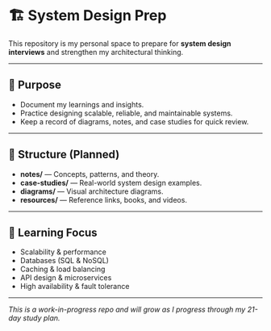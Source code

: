 # 🏗️ System Design Prep

This repository is my personal space to prepare for **system design interviews** and strengthen my architectural thinking.

---

## 📌 Purpose
- Document my learnings and insights.
- Practice designing scalable, reliable, and maintainable systems.
- Keep a record of diagrams, notes, and case studies for quick review.

---

## 📂 Structure (Planned)
- **notes/** — Concepts, patterns, and theory.
- **case-studies/** — Real-world system design examples.
- **diagrams/** — Visual architecture diagrams.
- **resources/** — Reference links, books, and videos.

---

## 🧠 Learning Focus
- Scalability & performance
- Databases (SQL & NoSQL)
- Caching & load balancing
- API design & microservices
- High availability & fault tolerance

---

*This is a work-in-progress repo and will grow as I progress through my 21-day study plan.*
